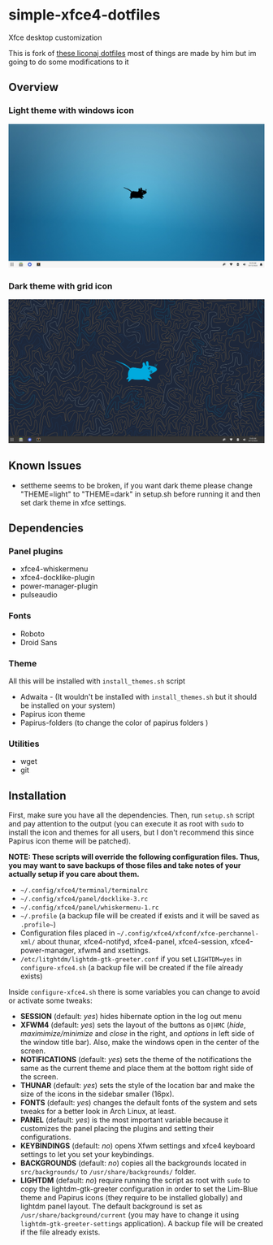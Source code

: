 
# simple-xfce4-dotfiles

Xfce desktop customization

This is fork of [these liconaj dotfiles](https://github.com/liconaj/xfce4-dotfiles) most of things are made by him but im going to do some modifications to it

## Overview

### Light theme with windows icon

![Light theme](screenshots/light.png)

### Dark theme with grid icon

![Dark theme](screenshots/dark.png)

## Known Issues

- settheme seems to be broken, if you want dark theme please change "THEME=light" to "THEME=dark" in setup.sh before running it and then set dark theme in xfce settings.

## Dependencies

### Panel plugins
- xfce4-whiskermenu
- xfce4-docklike-plugin
- power-manager-plugin
- pulseaudio

### Fonts
- Roboto
- Droid Sans

### Theme
All this will be installed with  `install_themes.sh` script
- Adwaita - (It wouldn't be installed with `install_themes.sh` but it should be installed on your system)
- Papirus icon theme
- Papirus-folders (to change the color of papirus folders )

### Utilities
- wget
- git


## Installation

First, make sure you have all the dependencies. Then, run `setup.sh` script and pay attention to the output (you can execute it as root with `sudo` to install the icon and themes for all users, but I don't recommend this since Papirus icon theme will be patched).

**NOTE: These scripts will override the following configuration files. Thus, you may want to save backups of those files and take notes of your actually setup if you care about them.**

- `~/.config/xfce4/terminal/terminalrc`
- `~/.config/xfce4/panel/docklike-3.rc`
- `~/.config/xfce4/panel/whiskermenu-1.rc`
- `~/.profile` (a backup file will be created if exists and it will be saved as `.profile~`)
- Configuration files placed in `~/.config/xfce4/xfconf/xfce-perchannel-xml/` about thunar, xfce4-notifyd, xfce4-panel, xfce4-session, xfce4-power-manager, xfwm4 and xsettings.
- `/etc/litghtdm/lightdm-gtk-greeter.conf`  if you set `LIGHTDM=yes` in `configure-xfce4.sh` (a backup file will be created if the file already exists)

Inside `configure-xfce4.sh` there is some variables you can change to avoid or activate some tweaks:

- **SESSION** (default: _yes_) hides hibernate option in the log out menu
- **XFWM4** (default: *yes*) sets the layout of the buttons as `O|HMC` (_hide_, _maximimize/minimize_ and _close_ in the right, and _options_ in left side of the window title bar). Also, make the windows open in the center of the screen.
- **NOTIFICATIONS** (default: *yes*) sets the theme of the notifications the same as the current theme and place them at the bottom right side of the screen.
- **THUNAR** (default: *yes*) sets the style of the location bar and make the size of the icons in the sidebar smaller (16px).
- **FONTS** (default: *yes*) changes the default fonts of the system and sets tweaks for a better look in Arch Linux, at least.
- **PANEL** (default: *yes*) is the most important variable because it customizes the panel placing the plugins and setting their configurations.
- **KEYBINDINGS** (default: *no*) opens Xfwm settings and xfce4 keyboard settings to let you set your keybindings.
- **BACKGROUNDS** (default: *no*) copies all the backgrounds located in `src/backgrounds/` to `/usr/share/backgrounds/` folder.
- **LIGHTDM** (default: *no*) require running the script as root with `sudo` to copy the lightdm-gtk-greeter configuration in order to set the Lim-Blue theme and Papirus icons (they require to be installed globally)  and lightdm panel layout. The default background is set as `/usr/share/background/current`  (you may have to change it using `lightdm-gtk-greeter-settings` application). A backup file will be created if the file already exists.

